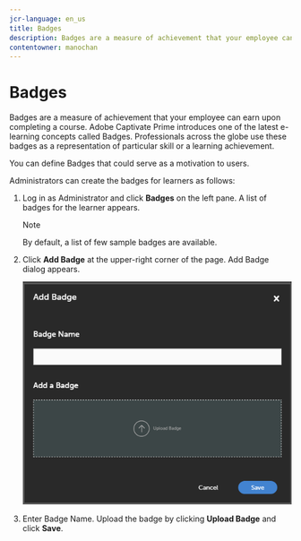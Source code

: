 ```yaml
---
jcr-language: en_us
title: Badges
description: Badges are a measure of achievement that your employee can earn upon completing a course. Adobe Learning Manager introduces one of the latest e-learning concepts called Badges. Professionals across the globe use these badges as a representation of particular skill or a learning achievement.
contentowner: manochan
---
```



# Badges

Badges are a measure of achievement that your employee can earn upon completing a course. Adobe Captivate Prime introduces one of the latest e-learning concepts called Badges. Professionals across the globe use these badges as a representation of particular skill or a learning achievement.

You can define Badges that could serve as a motivation to users.

Administrators can create the badges for learners as follows:

1. Log in as Administrator and click **Badges** on the left pane. A list of badges for the learner appears.

   >[!NOTE]
   >
   >By default, a list of few sample badges are available.

1. Click **Add Badge** at the upper-right corner of the page. Add Badge dialog appears.

   ![](assets/add-badge1.png)

1. Enter Badge Name. Upload the badge by clicking **Upload Badge** and click **Save**.
